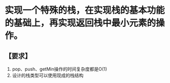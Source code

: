 # 实现一个特殊的栈，在实现栈的基本功能的基础上，再实现返回栈中最小元素的操作。

## 【要求】
1. pop、push、getMin操作的时间复杂度都是O(1)
2. 设计的栈类型可以使用现成的栈结构
